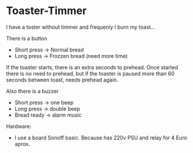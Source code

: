 # Toaster-Timmer
I have a toster without timmer and frequenly I burn my toast...

There is a button
- Short press -> Normal bread
- Long press -> Frozzen bread (need more time)

If the toaster starts, there is an extra seconds to prehead.
Once started there is no need to prehead, but if the toaster is paused more than  60 seconds between toast, needs prehead again.

Also there is a buzzer
- Short press -> one beep
- Long press -> double beep
- Bread ready -> alarm music

Hardware:
- I use a board Sonoff basic. Because has 220v PSU and relay for 4 Euro aprox.
